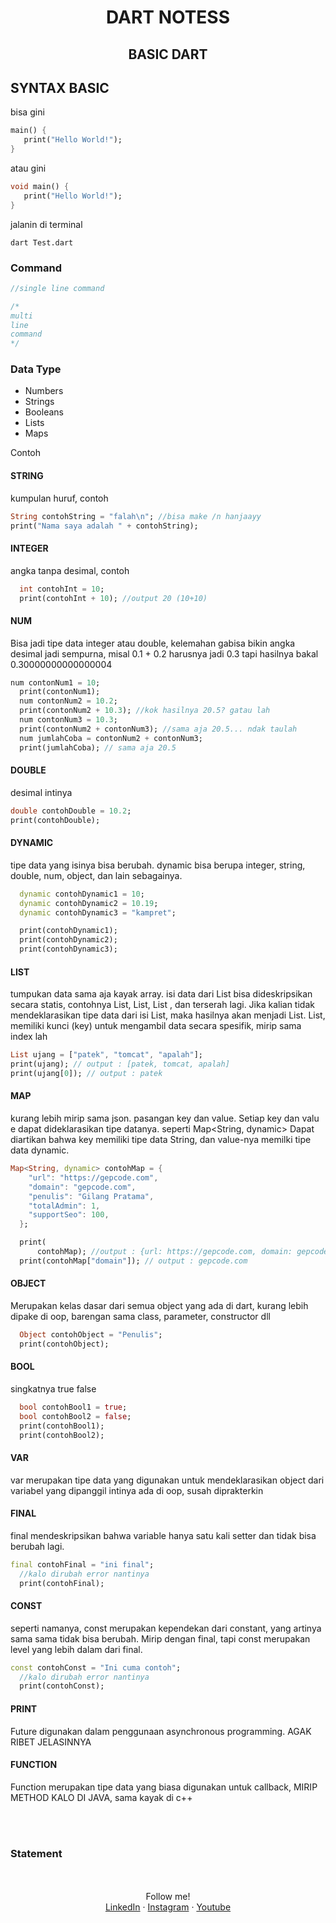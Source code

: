 <div align = "center">
  <h1> DART NOTESS </h1>
</div>

<div align = "center">
  <h2> BASIC DART </h2>
</div>

## SYNTAX BASIC

bisa gini
```dart
main() { 
   print("Hello World!"); 
}
```
atau gini
```dart
void main() { 
   print("Hello World!"); 
}

```

jalanin di terminal
```ssh
dart Test.dart
```

### Command

```dart
//single line command

/*
multi
line 
command
*/
```

### Data Type

- Numbers
- Strings
- Booleans
- Lists
- Maps

Contoh

#### STRING

kumpulan huruf, contoh

```dart
String contohString = "falah\n"; //bisa make /n hanjaayy
print("Nama saya adalah " + contohString);
```

#### INTEGER

angka tanpa desimal, contoh

```dart
  int contohInt = 10;
  print(contohInt + 10); //output 20 (10+10)
```

#### NUM

Bisa jadi tipe data integer atau double, kelemahan gabisa bikin angka desimal jadi sempurna, misal 0.1 + 0.2 harusnya jadi 0.3 tapi hasilnya bakal 0.30000000000000004 

```dart
num contonNum1 = 10;
  print(contonNum1);
  num contonNum2 = 10.2;
  print(contonNum2 + 10.3); //kok hasilnya 20.5? gatau lah
  num contonNum3 = 10.3;
  print(contonNum2 + contonNum3); //sama aja 20.5... ndak taulah
  num jumlahCoba = contonNum2 + contonNum3;
  print(jumlahCoba); // sama aja 20.5
```

#### DOUBLE

desimal intinya 

```dart
double contohDouble = 10.2;
print(contohDouble);
```

#### DYNAMIC

tipe data yang isinya bisa berubah. dynamic bisa berupa integer, string, double, num, object, dan lain sebagainya.

```dart
  dynamic contohDynamic1 = 10;
  dynamic contohDynamic2 = 10.19;
  dynamic contohDynamic3 = "kampret";

  print(contohDynamic1);
  print(contohDynamic2);
  print(contohDynamic3);
```

#### LIST

tumpukan data sama aja kayak array. isi data dari List bisa dideskripsikan secara statis, contohnya List<double>, List<String>, List<int> , dan terserah lagi. Jika kalian tidak mendeklarasikan tipe data dari isi List, maka hasilnya akan menjadi List<dynamic>. List, memiliki kunci (key) untuk mengambil data secara spesifik, mirip sama index lah

```dart
List ujang = ["patek", "tomcat", "apalah"];
print(ujang); // output : [patek, tomcat, apalah]
print(ujang[0]); // output : patek
```

#### MAP

kurang lebih mirip sama json. pasangan key dan value. Setiap key dan valu  e dapat dideklarasikan tipe datanya. seperti Map<String, dynamic> 
Dapat diartikan bahwa key memiliki tipe data String, dan value-nya memilki tipe data dynamic.

```dart
Map<String, dynamic> contohMap = {
    "url": "https://gepcode.com",
    "domain": "gepcode.com",
    "penulis": "Gilang Pratama",
    "totalAdmin": 1,
    "supportSeo": 100,
  };

  print(
      contohMap); //output : {url: https://gepcode.com, domain: gepcode.com, penulis: Gilang Pratama, totalAdmin: 1, supportSeo: 100}
  print(contohMap["domain"]); // output : gepcode.com
```

#### OBJECT

Merupakan kelas dasar dari semua object yang ada di dart, kurang lebih dipake di oop, barengan sama class, parameter, constructor dll

```dart
  Object contohObject = "Penulis";
  print(contohObject);
```

#### BOOL

singkatnya true false 

```dart
  bool contohBool1 = true;
  bool contohBool2 = false;
  print(contohBool1);
  print(contohBool2);
```

#### VAR

var merupakan tipe data yang digunakan untuk mendeklarasikan object dari variabel yang dipanggil  intinya ada di oop, susah diprakterkin

#### FINAL

final mendeskripsikan bahwa variable hanya satu kali setter dan tidak bisa berubah lagi.

```dart
final contohFinal = "ini final";
  //kalo dirubah error nantinya
  print(contohFinal);
```

#### CONST

seperti namanya, const merupakan kependekan dari constant, yang artinya sama sama tidak bisa berubah. Mirip dengan final, tapi const merupakan level yang lebih dalam dari final.

```dart
const contohConst = "Ini cuma contoh";
  //kalo dirubah error nantinya
  print(contohConst);
```

#### PRINT

Future digunakan dalam penggunaan asynchronous programming.
    AGAK RIBET JELASINNYA  

#### FUNCTION

Function merupakan tipe data yang biasa digunakan untuk callback, MIRIP METHOD KALO DI JAVA, sama kayak di c++

<br>
<br>

### Statement




<br>
<br>

<div align="center">
    Follow me!<br>
    <a href="https://bit.ly/3Qcg3s4">LinkedIn</a>
    ·
    <a href="https://bit.ly/3oRMMaA">Instagram</a>
    ·
    <a href="https://bit.ly/3zqrTrP">Youtube</a>
</div>




